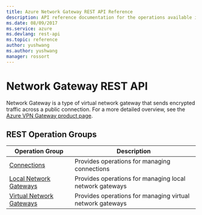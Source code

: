 ```yaml
---
title: Azure Network Gateway REST API Reference
description: API reference documentation for the operations available in the Azure Network Gateway REST API, a RESTful web service for managing Azure Network Gateway resources in Azure.
ms.date: 08/09/2017
ms.service: azure
ms.devlang: rest-api
ms.topic: reference
author: yushwang
ms.author: yushwang
manager: rossort
---
```

# Network Gateway REST API

Network Gateway is a type of virtual network gateway that sends encrypted traffic across a public connection. For a more detailed overview, see the [Azure VPN Gateway product page](https://azure.microsoft.com/services/vpn-gateway). 

## REST Operation Groups 

|Operation Group|Description|
|---|---|
|[Connections](xref:management.azure.com.network-gateway.virtualnetworkgatewayconnections)  |Provides operations for managing connections|
|[Local Network Gateways](xref:management.azure.com.network-gateway.localnetworkgateways) | Provides operations for managing local network gateways|
|[Virtual Network Gateways](xref:management.azure.com.network-gateway.virtualnetworkgateways) |Provides operations for managing virtual network gateways|
